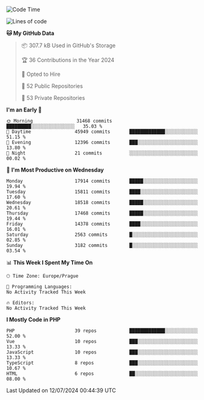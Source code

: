 <!--START_SECTION:waka-->
![Code Time](http://img.shields.io/badge/Code%20Time-1%2C583%20hrs%2058%20mins-blue)

![Lines of code](https://img.shields.io/badge/From%20Hello%20World%20I%27ve%20Written-28.4%20million%20lines%20of%20code-blue)

**🐱 My GitHub Data** 

> 📦 307.7 kB Used in GitHub's Storage 
 > 
> 🏆 36 Contributions in the Year 2024
 > 
> 💼 Opted to Hire
 > 
> 📜 52 Public Repositories 
 > 
> 🔑 53 Private Repositories 
 > 
**I'm an Early 🐤** 

```text
🌞 Morning                31468 commits       █████████░░░░░░░░░░░░░░░░   35.03 % 
🌆 Daytime                45949 commits       █████████████░░░░░░░░░░░░   51.15 % 
🌃 Evening                12396 commits       ███░░░░░░░░░░░░░░░░░░░░░░   13.80 % 
🌙 Night                  21 commits          ░░░░░░░░░░░░░░░░░░░░░░░░░   00.02 % 
```
📅 **I'm Most Productive on Wednesday** 

```text
Monday                   17914 commits       █████░░░░░░░░░░░░░░░░░░░░   19.94 % 
Tuesday                  15811 commits       ████░░░░░░░░░░░░░░░░░░░░░   17.60 % 
Wednesday                18518 commits       █████░░░░░░░░░░░░░░░░░░░░   20.61 % 
Thursday                 17468 commits       █████░░░░░░░░░░░░░░░░░░░░   19.44 % 
Friday                   14378 commits       ████░░░░░░░░░░░░░░░░░░░░░   16.01 % 
Saturday                 2563 commits        █░░░░░░░░░░░░░░░░░░░░░░░░   02.85 % 
Sunday                   3182 commits        █░░░░░░░░░░░░░░░░░░░░░░░░   03.54 % 
```


📊 **This Week I Spent My Time On** 

```text
🕑︎ Time Zone: Europe/Prague

💬 Programming Languages: 
No Activity Tracked This Week

🔥 Editors: 
No Activity Tracked This Week
```

**I Mostly Code in PHP** 

```text
PHP                      39 repos            █████████████░░░░░░░░░░░░   52.00 % 
Vue                      10 repos            ███░░░░░░░░░░░░░░░░░░░░░░   13.33 % 
JavaScript               10 repos            ███░░░░░░░░░░░░░░░░░░░░░░   13.33 % 
TypeScript               8 repos             ███░░░░░░░░░░░░░░░░░░░░░░   10.67 % 
HTML                     6 repos             ██░░░░░░░░░░░░░░░░░░░░░░░   08.00 % 
```




 Last Updated on 12/07/2024 00:44:39 UTC
<!--END_SECTION:waka-->
<!--
**AlexKratky/AlexKratky** is a ✨ _special_ ✨ repository because its `README.md` (this file) appears on your GitHub profile.

Here are some ideas to get you started:

- 🔭 I’m currently working on ...
- 🌱 I’m currently learning ...
- 👯 I’m looking to collaborate on ...
- 🤔 I’m looking for help with ...
- 💬 Ask me about ...
- 📫 How to reach me: ...
- 😄 Pronouns: ...
- ⚡ Fun fact: ...
-->
